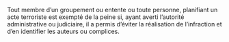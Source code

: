 Tout membre d’un groupement ou entente ou toute personne, planifiant un acte terroriste est exempté de la peine si, ayant averti l’autorité administrative ou judiciaire, il a permis d’éviter la réalisation de l’infraction et d’en identifier les auteurs ou complices.